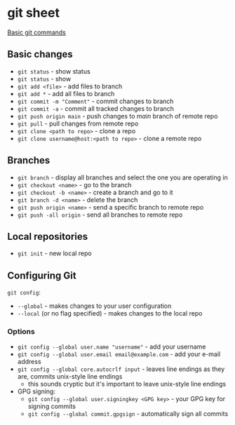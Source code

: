 # git sheet

[Basic git commands](https://confluence.atlassian.com/bitbucketserver/basic-git-commands-776639767.html)

## Basic changes

- `git status` - show status
- `git status` - show
- `git add <file>` - add files to branch
- `git add *` - add all files to branch
- `git commit -m "Comment"` - commit changes to branch
- `git commit -a` - commit all tracked changes to branch
- `git push origin main` - push changes to _main_ branch of remote repo
- `git pull` - pull changes from remote repo
- `git clone <path to repo>` - clone a repo
- `git clone username@host:<path to repo>` - clone a remote repo

## Branches

- `git branch` - display all branches and select the one you are operating in
- `git checkout <name>` - go to the branch
- `git checkout -b <name>` - create a branch and go to it
- `git branch -d <name>` - delete the branch
- `git push origin <name>` - send a specific branch to remote repo
- `git push -all origin` - send all branches to remote repo

## Local repositories

- `git init` - new local repo

## Configuring Git

`git config`:

- `--global` - makes changes to your user configuration
- `--local` (or no flag specified) - makes changes to the local repo

### Options

- `git config --global user.name "username"` - add your username
- `git config --global user.email email@example.com` - add your e-mail address
- `git config --global core.autocrlf input` - leaves line endings as they are, commits unix-style line endings
    - this sounds cryptic but it's important to leave unix-style line endings
- GPG signing:
    - `git config --global user.signingkey <GPG key>` - your GPG key for signing commits
    - `git config --global commit.gpgsign` - automatically sign all commits
